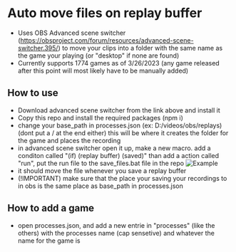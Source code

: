 # Auto move files on replay buffer
 
- Uses OBS Advanced scene switcher (https://obsproject.com/forum/resources/advanced-scene-switcher.395/) to move your clips into a folder with the same name as the game your playing (or "desktop" if none are found)
- Currently supports 1774 games as of 3/26/2023 (any game released after this point will most likely have to be manually added)

## How to use
- Download advanced scene switcher from the link above and install it
- Copy this repo and install the required packages (npm i)
- change your base_path in processes.json (ex: D:/videos/obs/replays) (dont put a / at the end either) this will be where it creates the folder for the game and places the recording
- in advanced scene switcher open it up, make a new macro. add a conditon called "(if) (replay buffer) (saved)" than add a action called "run", put the run file to the save_files.bat file in the repo
![Example](https://i.imgur.com/GsuIsrE.png "Example")
- it should move the file whenever you save a replay buffer
- (!IMPORTANT) make sure that the place your saving your recordings to in obs is the same place as base_path in processes.json

## How to add a game
- open processes.json, and add a new entrie in "processes" (like the others) with the processes name (cap sensetive) and whatever the name for the game is